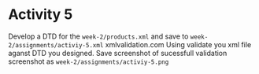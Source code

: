 # Activity 5

Develop a DTD for the `week-2/products.xml` and save to `week-2/assignments/activiy-5.xml`
xmlvalidation.com
Using [](xmlvalidation.com) validate you xml file aganst DTD you designed. Save screenshot of sucessfull validation screenshot as `week-2/assignments/activiy-5.png`
